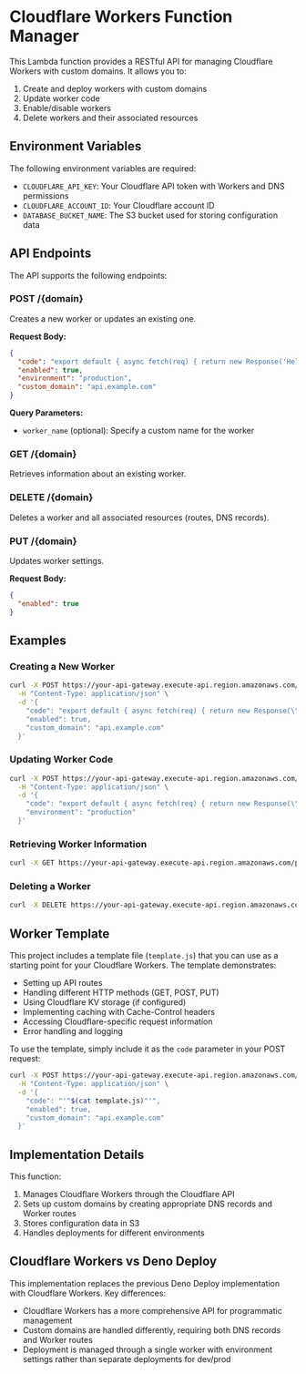 # Cloudflare Workers Function Manager

This Lambda function provides a RESTful API for managing Cloudflare Workers with custom domains. It allows you to:

1. Create and deploy workers with custom domains
2. Update worker code
3. Enable/disable workers
4. Delete workers and their associated resources

## Environment Variables

The following environment variables are required:

- `CLOUDFLARE_API_KEY`: Your Cloudflare API token with Workers and DNS permissions
- `CLOUDFLARE_ACCOUNT_ID`: Your Cloudflare account ID
- `DATABASE_BUCKET_NAME`: The S3 bucket used for storing configuration data

## API Endpoints

The API supports the following endpoints:

### POST /{domain}

Creates a new worker or updates an existing one.

**Request Body:**

```json
{
  "code": "export default { async fetch(req) { return new Response('Hello, World!') } }",
  "enabled": true,
  "environment": "production",
  "custom_domain": "api.example.com"
}
```

**Query Parameters:**

- `worker_name` (optional): Specify a custom name for the worker

### GET /{domain}

Retrieves information about an existing worker.

### DELETE /{domain}

Deletes a worker and all associated resources (routes, DNS records).

### PUT /{domain}

Updates worker settings.

**Request Body:**

```json
{
  "enabled": true
}
```

## Examples

### Creating a New Worker

```bash
curl -X POST https://your-api-gateway.execute-api.region.amazonaws.com/prod/api.example.com \
  -H "Content-Type: application/json" \
  -d '{
    "code": "export default { async fetch(req) { return new Response(\"Hello from Cloudflare Workers!\") } }",
    "enabled": true,
    "custom_domain": "api.example.com"
  }'
```

### Updating Worker Code

```bash
curl -X POST https://your-api-gateway.execute-api.region.amazonaws.com/prod/api.example.com \
  -H "Content-Type: application/json" \
  -d '{
    "code": "export default { async fetch(req) { return new Response(\"Updated response!\") } }",
    "environment": "production"
  }'
```

### Retrieving Worker Information

```bash
curl -X GET https://your-api-gateway.execute-api.region.amazonaws.com/prod/api.example.com
```

### Deleting a Worker

```bash
curl -X DELETE https://your-api-gateway.execute-api.region.amazonaws.com/prod/api.example.com
```

## Worker Template

This project includes a template file (`template.js`) that you can use as a starting point for your Cloudflare Workers. The template demonstrates:

- Setting up API routes
- Handling different HTTP methods (GET, POST, PUT)
- Using Cloudflare KV storage (if configured)
- Implementing caching with Cache-Control headers
- Accessing Cloudflare-specific request information
- Error handling and logging

To use the template, simply include it as the `code` parameter in your POST request:

```bash
curl -X POST https://your-api-gateway.execute-api.region.amazonaws.com/prod/api.example.com \
  -H "Content-Type: application/json" \
  -d '{
    "code": "'"$(cat template.js)"'",
    "enabled": true,
    "custom_domain": "api.example.com"
  }'
```

## Implementation Details

This function:

1. Manages Cloudflare Workers through the Cloudflare API
2. Sets up custom domains by creating appropriate DNS records and Worker routes
3. Stores configuration data in S3
4. Handles deployments for different environments

## Cloudflare Workers vs Deno Deploy

This implementation replaces the previous Deno Deploy implementation with Cloudflare Workers. Key differences:

- Cloudflare Workers has a more comprehensive API for programmatic management
- Custom domains are handled differently, requiring both DNS records and Worker routes
- Deployment is managed through a single worker with environment settings rather than separate deployments for dev/prod
